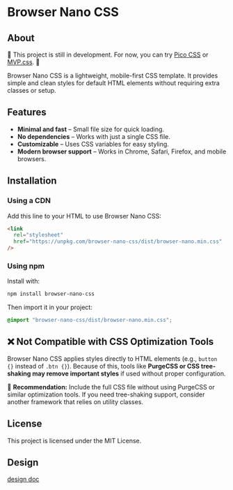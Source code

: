 # Browser Nano CSS

## About

🚧 This project is still in development. For now, you can try [Pico CSS](https://picocss.com/) or [MVP.css](https://andybrewer.github.io/mvp/). 🚧

Browser Nano CSS is a lightweight, mobile-first CSS template. It provides simple and clean styles for default HTML elements without requiring extra classes or setup.

## Features

- **Minimal and fast** – Small file size for quick loading.
- **No dependencies** – Works with just a single CSS file.
- **Customizable** – Uses CSS variables for easy styling.
- **Modern browser support** – Works in Chrome, Safari, Firefox, and mobile browsers.

## Installation

### **Using a CDN**

Add this line to your HTML to use Browser Nano CSS:

```html
<link
  rel="stylesheet"
  href="https://unpkg.com/browser-nano-css/dist/browser-nano.min.css"
/>
```

### **Using npm**

Install with:

```sh
npm install browser-nano-css
```

Then import it in your project:

```css
@import "browser-nano-css/dist/browser-nano.min.css";
```

## ❌ Not Compatible with CSS Optimization Tools

Browser Nano CSS applies styles directly to HTML elements (e.g., `button {}` instead of `.btn {}`).
Because of this, tools like **PurgeCSS or CSS tree-shaking may remove important styles** if used without proper configuration.

📌 **Recommendation:** Include the full CSS file without using PurgeCSS or similar optimization tools. If you need tree-shaking support, consider another framework that relies on utility classes.

## License

This project is licensed under the MIT License.

## Design

[design doc](./design.md)
